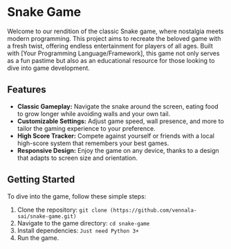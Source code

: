 # Snake Game

Welcome to our rendition of the classic Snake game, where nostalgia meets modern programming. This project aims to recreate the beloved game with a fresh twist, offering endless entertainment for players of all ages. Built with [Your Programming Language/Framework], this game not only serves as a fun pastime but also as an educational resource for those looking to dive into game development.

## Features

- **Classic Gameplay:** Navigate the snake around the screen, eating food to grow longer while avoiding walls and your own tail.
- **Customizable Settings:** Adjust game speed, wall presence, and more to tailor the gaming experience to your preference.
- **High Score Tracker:** Compete against yourself or friends with a local high-score system that remembers your best games.
- **Responsive Design:** Enjoy the game on any device, thanks to a design that adapts to screen size and orientation.

## Getting Started

To dive into the game, follow these simple steps:

1. Clone the repository: `git clone (https://github.com/vennala-sai/snake-game.git)`
2. Navigate to the game directory: `cd snake-game`
3. Install dependencies: `Just need Python 3+`
4. Run the game.
